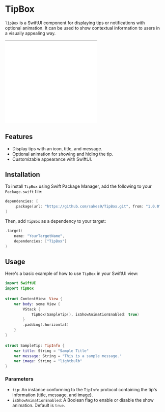 # TipBox

`TipBox` is a SwiftUI component for displaying tips or notifications with optional animation. It can be used to show contextual information to users in a visually appealing way.

<img src="images/sample.gif" alt="sample" width="300">

## Features

- Display tips with an icon, title, and message.
- Optional animation for showing and hiding the tip.
- Customizable appearance with SwiftUI.

## Installation

To install `TipBox` using Swift Package Manager, add the following to your `Package.swift` file:

```swift
dependencies: [
    .package(url: "https://github.com/sakes9/TipBox.git", from: "1.0.0")
]
```

Then, add `TipBox` as a dependency to your target:

```swift
.target(
    name: "YourTargetName",
    dependencies: ["TipBox"]
)
```

## Usage

Here's a basic example of how to use `TipBox` in your SwiftUI view:

```swift
import SwiftUI
import TipBox

struct ContentView: View {
    var body: some View {
        VStack {
            TipBox(SampleTip(), isShowAnimationEnabled: true)
        }
        .padding(.horizontal)
    }
}

struct SampleTip: TipInfo {
    var title: String = "Sample Title"
    var message: String = "This is a sample message."
    var image: String = "lightbulb"
}
```

### Parameters

- `tip`: An instance conforming to the `TipInfo` protocol containing the tip's information (title, message, and image).
- `isShowAnimationEnabled`: A Boolean flag to enable or disable the show animation. Default is `true`.
